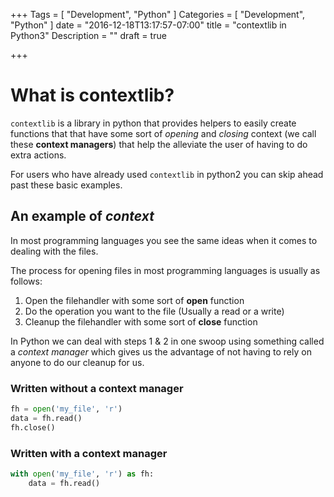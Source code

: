 +++
Tags = [
  "Development",
  "Python"
]
Categories = [
  "Development",
  "Python"
]
date = "2016-12-18T13:17:57-07:00"
title = "contextlib in Python3"
Description = ""
draft = true

+++

# What is contextlib?
`contextlib` is a library in python that provides helpers to 
easily create functions that that have some sort of *opening* 
and *closing* context (we call these **context managers**) 
that help the alleviate the user of having to do extra actions.

For users who have already used `contextlib` in python2 you can
skip ahead past these basic examples.

## An example of *context*
In most programming languages you see the same ideas when it 
comes to dealing with the files. 

The process for opening files in most programming languages is 
usually as follows:

1. Open the filehandler with some sort of **open** function
2. Do the operation you want to the file (Usually a read or a write)
3. Cleanup the filehandler with some sort of **close** function

In Python we can deal with steps 1 & 2 in one swoop using something 
called a *context manager* which gives us the advantage of not having 
to rely on anyone to do our cleanup for us.

### Written without a **context manager**
```python
fh = open('my_file', 'r')
data = fh.read()
fh.close()
```

### Written with a **context manager**
```python
with open('my_file', 'r') as fh:
    data = fh.read()
```
